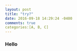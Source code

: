 ```yaml
---
layout: post
title: "try?"
date: 2016-09-18 14:29:24 -0400
comments: true
categories:[A, B, C] 
---
```

### Hello

